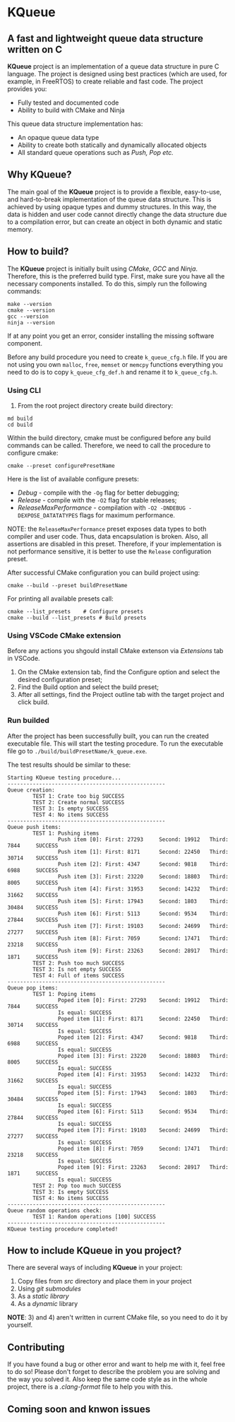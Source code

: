 # KQueue

## A fast and lightweight queue data structure written on C

**KQueue** project is an implementation of a queue data structure in pure C language. The project is designed using best practices (which are used, for example, in FreeRTOS) to create reliable and fast code. The project provides you:

* Fully tested and documented code
* Ability to build with CMake and Ninja

This queue data structure implementation has:

* An opaque queue data type
* Ability to create both statically and dynamically allocated objects
* All standard queue operations such as *Push, Pop etc.*

## Why KQueue?

The main goal of the **KQueue** project is to provide a flexible, easy-to-use, and hard-to-break implementation of the queue data structure. This is achieved by using opaque types and dummy structures. In this way, the data is hidden and user code cannot directly change the data structure due to a compilation error, but can create an object in both dynamic and static memory.

## How to build?

The **KQueue** project is initially built using *CMake*, *GCC* and *Ninja*. Therefore, this is the preferred build type. First, make sure you have all the necessary components installed. To do this, simply run the following commands:

```shell
make --version
cmake --version
gcc --version
ninja --version
```

If at any point you get an error, consider installing the missing software component.

Before any build procedure you need to create `k_queue_cfg.h` file. If you are not using you own `malloc`, `free`, `memset` or `memcpy` functions everything you need to do is to copy `k_queue_cfg_def.h` and rename it to `k_queue_cfg.h`.

### Using CLI

1) From the root project directory create build directory:

```shell
md build
cd build
```

Within the build directory, cmake must be configured before any build commands can be called. Therefore, we need to call the procedure to configure cmake:

```shell
cmake --preset configurePresetName
```

Here is the list of available configure presets:

* *Debug* - compile with the `-Og` flag for better debugging;
* *Release* - compile with the `-O2` flag for stable releases;
* *ReleaseMaxPerformance* - compilation with `-O2 -DNDEBUG -DEXPOSE_DATATATYPES` flags for maximum performance.

NOTE: the `ReleaseMaxPerformance` preset exposes data types to both compiler and user code. Thus, data encapsulation is broken. Also, all assertions are disabled in this preset. Therefore, if your implementation is not performance sensitive, it is better to use the `Release` configuration preset.

After successful CMake configuration you can build project using:

```shell
cmake --build --preset buildPresetName
```

For printing all available presets call:

```shell
cmake --list_presets    # Configure presets
cmake --build --list_presets # Build presets
```

### Using VSCode CMake extension

Before any actions you shgould install CMake extenson via *Extensions* tab in VSCode.

1) On the CMake extension tab, find the Configure option and select the desired configuration preset;
2) Find the Build option and select the build preset;
3) After all settings, find the Project outline tab with the target project and click build.

### Run builded

After the project has been successfully built, you can run the created executable file. This will start the testing procedure. To run the executable file go to `./build/buildPresetName/k_queue.exe`.

The test results should be similar to these:

```shell
Starting KQueue testing procedure...
--------------------------------------------------
Queue creation:
        TEST 1: Crate too big SUCCESS
        TEST 2: Create normal SUCCESS
        TEST 3: Is empty SUCCESS
        TEST 4: No items SUCCESS
--------------------------------------------------
Queue push items:
        TEST 1: Pushing items
                Push item [0]: First: 27293     Second: 19912   Third: 7844     SUCCESS
                Push item [1]: First: 8171      Second: 22450   Third: 30714    SUCCESS
                Push item [2]: First: 4347      Second: 9818    Third: 6988     SUCCESS
                Push item [3]: First: 23220     Second: 18803   Third: 8005     SUCCESS
                Push item [4]: First: 31953     Second: 14232   Third: 31662    SUCCESS
                Push item [5]: First: 17943     Second: 1803    Third: 30484    SUCCESS
                Push item [6]: First: 5113      Second: 9534    Third: 27844    SUCCESS
                Push item [7]: First: 19103     Second: 24699   Third: 27277    SUCCESS
                Push item [8]: First: 7059      Second: 17471   Third: 23218    SUCCESS
                Push item [9]: First: 23263     Second: 28917   Third: 1871     SUCCESS
        TEST 2: Push too much SUCCESS
        TEST 3: Is not empty SUCCESS
        TEST 4: Full of items SUCCESS
--------------------------------------------------
Queue pop items:
        TEST 1: Poping items 
                Poped item [0]: First: 27293    Second: 19912   Third: 7844     SUCCESS
                Is equal: SUCCESS
                Poped item [1]: First: 8171     Second: 22450   Third: 30714    SUCCESS
                Is equal: SUCCESS
                Poped item [2]: First: 4347     Second: 9818    Third: 6988     SUCCESS
                Is equal: SUCCESS
                Poped item [3]: First: 23220    Second: 18803   Third: 8005     SUCCESS
                Is equal: SUCCESS
                Poped item [4]: First: 31953    Second: 14232   Third: 31662    SUCCESS
                Is equal: SUCCESS
                Poped item [5]: First: 17943    Second: 1803    Third: 30484    SUCCESS
                Is equal: SUCCESS
                Poped item [6]: First: 5113     Second: 9534    Third: 27844    SUCCESS
                Is equal: SUCCESS
                Poped item [7]: First: 19103    Second: 24699   Third: 27277    SUCCESS
                Is equal: SUCCESS
                Poped item [8]: First: 7059     Second: 17471   Third: 23218    SUCCESS
                Is equal: SUCCESS
                Poped item [9]: First: 23263    Second: 28917   Third: 1871     SUCCESS
                Is equal: SUCCESS
        TEST 2: Pop too much SUCCESS
        TEST 3: Is empty SUCCESS
        TEST 4: No items SUCCESS
--------------------------------------------------
Queue random operations check:
        TEST 1: Random operations [100] SUCCESS
--------------------------------------------------
KQueue testing procedure completed!
```

## How to include **KQueue** in you project?

There are several ways of including **KQueue** in your project:

1) Copy files from *src* directory and place them in your project
2) Using *git submodules*
3) As a *static library*
4) As a *dynamic* library

**NOTE**: 3) and 4) aren't written in current CMake file, so you need to do it by yourself.

## Contributing

If you have found a bug or other error and want to help me with it, feel free to do so! Please don't forget to describe the problem you are solving and the way you solved it. Also keep the same code style as in the whole project, there is a *.clang-format* file to help you with this.

## Coming soon and knwon issues
